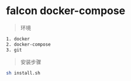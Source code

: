 # falcon docker-compose

> 环境

```txt
1. docker
2. docker-compose
3. git
```

> 安装步骤

```bash
sh install.sh
```
